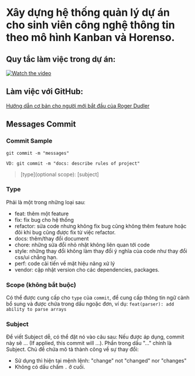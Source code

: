# Xây dựng hệ thống quản lý dự án cho sinh viên công nghệ thông tin theo mô hình Kanban và Horenso.

## Quy tắc làm việc trong dự án:
[![Watch the video](https://i.imgur.com/vKb2F1B.png)](https://youtu.be/laa6VfksVug)

## Làm việc với GitHub:

[Hướng dẫn cơ bản cho người mới bắt đầu của Roger Dudler](https://rogerdudler.github.io/git-guide/index.vi.html)

## Messages Commit
### Commit Sample

```
git commit -m "messages"

VD: git commit -m "docs: describe rules of project"
```

> [type](optional scope): [subject]

### Type
Phải là một trong những loại sau:
* feat: thêm một feature
* fix: fix bug cho hệ thống
* refactor: sửa code nhưng không fix bug cũng không thêm feature hoặc đôi khi bug cũng được fix từ việc refactor.
* docs: thêm/thay đổi document
* chore: những sửa đổi nhỏ nhặt không liên quan tới code
* style: những thay đổi không làm thay đổi ý nghĩa của code như thay đổi css/ui chẳng hạn.
* perf: code cải tiến về mặt hiệu năng xử lý
* vendor: cập nhật version cho các dependencies, packages.

### Scope (không bắt buộc)
Có thể được cung cấp cho `type` của `commit`, để cung cấp thông tin ngữ cảnh bổ sung và được chứa trong dấu ngoặc đơn, ví dụ: `feat(parser): add ability to parse arrays`

### Subject
Để viết Subject dễ, có thể đặt nó vào câu sau: Nếu được áp dụng, commit này sẽ ... (If applied, this commit will ...). Phần trong dấu "..." chính là Subject.
Chủ đề chứa mô tả thành công về sự thay đổi:
* Sử dụng thì hiện tại mệnh lệnh: "change" not "changed" nor "changes"
* Không có dấu chấm `.` ở cuối.
